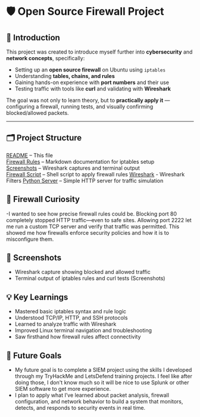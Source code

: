 # 🛡️ Open Source Firewall Project

## 📖 Introduction
This project was created to introduce myself further into **cybersecurity** and **network concepts**, specifically:
- Setting up an **open source firewall** on Ubuntu using `iptables`
- Understanding **tables, chains, and rules**
- Gaining hands-on experience with **port numbers** and their use
- Testing traffic with tools like **curl** and validating with **Wireshark**

The goal was not only to learn theory, but to **practically apply it** — configuring a firewall, running tests, and visually confirming blocked/allowed packets.

---

## 🗂️ Project Structure  
[README](README.md) – This file  
[Firewall Rules](firewall_rules.md) – Markdown documentation for iptables setup  
[Screenshots](Screenshots) – Wireshark captures and terminal output  
[Firewall Script](firewall.sh) – Shell script to apply firewall rules
[Wireshark](wireshark.md) - Wireshark Filters
[Python Server](python_server.sh) – Simple HTTP server for traffic simulation  

## 🚨 Firewall Curiosity
-I wanted to see how precise firewall rules could be. Blocking port 80 completely stopped HTTP traffic—even to safe sites. Allowing port 2222 let me run a custom TCP server and verify that traffic was permitted. This showed me how firewalls enforce security policies and how it is to misconfigure them.

## 📸 Screenshots
- Wireshark capture showing blocked and allowed traffic
- Terminal output of iptables rules and curl tests (Screenshots)

## 💡 Key Learnings
- Mastered basic iptables syntax and rule logic
- Understood TCP/IP, HTTP, and SSH protocols
- Learned to analyze traffic with Wireshark
- Improved Linux terminal navigation and troubleshooting
- Saw firsthand how firewall rules affect connectivity

## 🚀 Future Goals  
- My future goal is to complete a SIEM project using the skills I developed through my TryHackMe and LetsDefend training projects. I feel like after doing those, I don't know much so it will be nice to use Splunk or other SIEM software to get more experience. 
- I plan to apply what I’ve learned about packet analysis, firewall configuration, and network behavior to build a system that monitors, detects, and responds to security events in real time.
